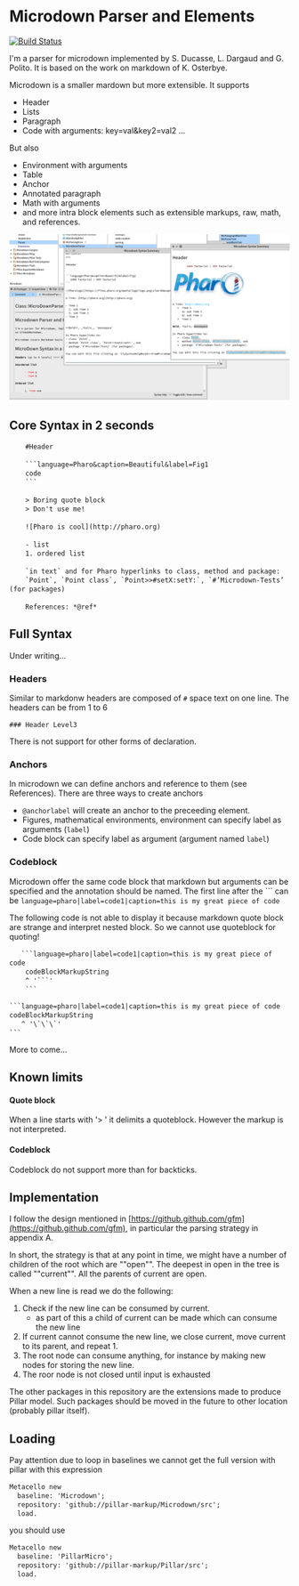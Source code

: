 # Microdown Parser and Elements

[![Build Status](https://travis-ci.com/pillar-markup/Microdown.svg?branch=master)](https://travis-ci.com/pillar-markup/Microdown)

I'm a parser for microdown implemented by S. Ducasse, L. Dargaud and G. Polito. It is based on the work on markdown of K. Osterbye. 




Microdown is a smaller mardown but more extensible. 
It supports
- Header
- Lists
- Paragraph
- Code with arguments: key=val&key2=val2
...

But also 
- Environment with arguments
- Table
- Anchor
- Annotated paragraph
- Math with arguments
- and more intra block elements such as extensible markups, raw, math, and references.


![Microdown within the Pharo IDE.](screen.png)


## Core Syntax in 2 seconds

```
   	#Header

	```language=Pharo&caption=Beautiful&label=Fig1
   	code
	```
   
   	> Boring quote block 
   	> Don't use me!

   	![Pharo is cool](http://pharo.org)
	
   	- list
   	1. ordered list 

  	`in text` and for Pharo hyperlinks to class, method and package: 
  	`Point`, `Point class`, `Point>>#setX:setY:`, `#’Microdown-Tests’ (for packages)

  	References: *@ref*
```

## Full Syntax
Under writing...

### Headers
Similar to markdonw headers are composed of `#` space text on one line.
The headers can be from 1 to 6

```
### Header Level3
```
There is not support for other forms of declaration. 

### Anchors
In microdown we can define anchors and reference to them (see References).
There are three ways to create anchors

- `@anchorlabel` will create an anchor to the preceeding element. 
- Figures, mathematical environments, environment can specify label as arguments (`label`)
- Code block can specify label as argument (argument named `label`)

### Codeblock

Microdown offer the same code block that markdown but arguments can be specified and the annotation should be named. The first line after the \`\`\` can be `language=pharo|label=code1|caption=this is my great piece of code`

The following code is not able to display it because markdown quote block are strange and interpret nested block. So we cannot use quoteblock for quoting!

``` 
   ```language=pharo|label=code1|caption=this is my great piece of code
    codeBlockMarkupString
    ^ '```'
    ```
```
````
```language=pharo|label=code1|caption=this is my great piece of code
codeBlockMarkupString
   ^ '\`\`\`'
```
````

More to come...

## Known limits

#### Quote block
When a line starts with '> ' it delimits a quoteblock.
However the markup is not interpreted. 

#### Codeblock 
Codeblock do not support more than for backticks.

## Implementation
I follow the design mentioned in [https://github.github.com/gfm](https://github.github.com/gfm), in particular the parsing strategy in appendix A.

In short, the strategy is that at any point in time, we might have a number of children of the root which are ""open"". The deepest in open in the tree is called ""current"". All the parents of current are open. 

When a new line is read we do the following:

1. Check if the new line can be consumed by current.
	- as part of this a child of current can be made which can consume the new line
2. If current cannot consume the new line, we close current, move current to its parent, and repeat 1.
3. The root node can consume anything, for instance by making new nodes for storing the new line.
4. The roor node is not closed until input is exhausted

The other packages in this repository are the extensions made to produce Pillar model. 
Such packages should be moved in the future to other location (probably pillar itself).

## Loading

Pay attention due to loop in baselines we cannot get the full version with pillar with this expression

```
Metacello new
  baseline: 'Microdown';
  repository: 'github://pillar-markup/Microdown/src';
  load.
```

you should use 

```
Metacello new
  baseline: 'PillarMicro';
  repository: 'github://pillar-markup/Pillar/src';
  load.
```


